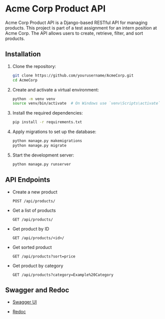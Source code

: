 # Acme Corp Product API

Acme Corp Product API is a Django-based RESTful API for managing products. This project is part of a test assignment for an intern position at Acme Corp. The API allows users to create, retrieve, filter, and sort products.

## Installation

1. Clone the repository:

   ```bash
   git clone https://github.com/yourusername/AcmeCorp.git
   cd AcmeCorp
   ```
2. Create and activate a virtual environment:
   ```bash
   python -m venv venv
   source venv/bin/activate  # On Windows use `venv\Scripts\activate`
   ```
3. Install the required dependencies:
   ```bash
   pip install -r requirements.txt
   ```
4. Apply migrations to set up the database:
   ```bash
   python manage.py makemigrations
   python manage.py migrate
   ```
5. Start the development server:
   ```bash
   python manage.py runserver
   ```
## API Endpoints

- Create a new product
  
  `POST /api/products/`
  
- Get a list of products
  
  `GET /api/products/`
  
- Get product by ID
  
  `GET /api/products/<id>/`
  
- Get sorted product
  
  `GET /api/products?sort=price`
  
- Get product by category
  
  `GET /api/products?category=Example%20Category`


## Swagger and Redoc
- [Swagger UI](http://127.0.0.1:8000/swagger/)

- [Redoc](http://127.0.0.1:8000/redoc/)
